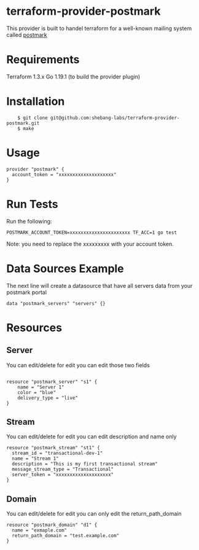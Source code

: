 # terraform-provider-postmark
This provider is built to handel terraform for a well-known mailing system called [postmark](https://postmarkapp.com/)

# Requirements
Terraform 1.3.x
Go 1.19.1 (to build the provider plugin)

# Installation

```
    $ git clone git@github.com:shebang-labs/terraform-provider-postmark.git
    $ make
```


# Usage
``` 
provider "postmark" {
  account_token = "xxxxxxxxxxxxxxxxxxxx"
}
```
# Run Tests
Run the following:
```
POSTMARK_ACCOUNT_TOKEN=xxxxxxxxxxxxxxxxxxxxxx TF_ACC=1 go test
```

Note: you need to replace the xxxxxxxxx with your account token.
# Data Sources Example

The next line will create a datasource that have all servers data from your postmark portal

```
data "postmark_servers" "servers" {}
```

# Resources

## Server

You can edit/delete for edit you can edit those two fields

```

resource "postmark_server" "s1" {
    name = "Server 1"
    color = "blue"
    delivery_type = "live"
}
```

## Stream

You can edit/delete for edit you can edit description and name only

```
resource "postmark_stream" "st1" {
  stream_id = "transactional-dev-1"
  name = "Stream 1"
  description = "This is my first transactional stream"
  message_stream_type = "Transactional"
  server_token = "xxxxxxxxxxxxxxxxxxxx"
}
```

## Domain

You can edit/delete for edit you can only edit the return_path_domain
```
resource "postmark_domain" "d1" {
  name = "exmaple.com"
  return_path_domain = "test.example.com"
}
```
